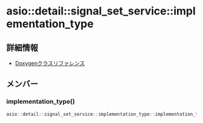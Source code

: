 # asio::detail::signal_set_service::implementation_type



## 詳細情報

- [Doxygenクラスリファレンス](https://lang-ship.com/reference/ESP32/latest/classasio_1_1detail_1_1signal__set__service_1_1implementation__type.html)

## メンバー

### implementation_type()



```c
asio::detail::signal_set_service::implementation_type::implementation_type()
```



